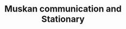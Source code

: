 ---
title: "Muskan communication and Stationary"
url: /karachi/muskan-communication-and-stationary/
shop: Handy
---